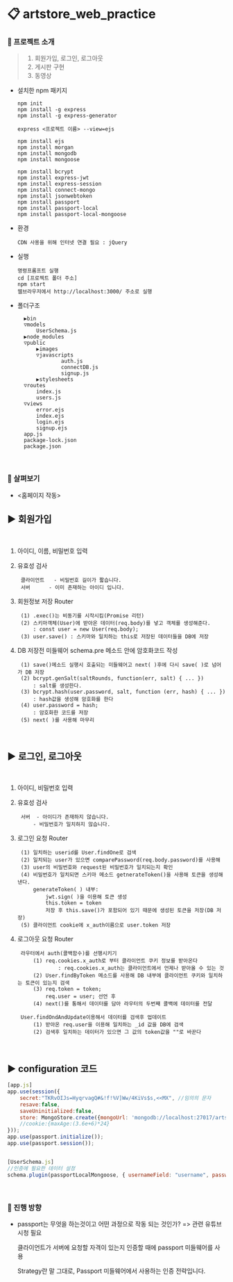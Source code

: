 # :clipboard: artstore_web_practice
### :pushpin: 프로젝트 소개 
  > 1. 회원가입, 로그인, 로그아웃
  > 2. 게시판 구현
  > 3. 동영상
  
* 설치한 npm 패키지  
  ```
  npm init
  npm install -g express
  npm install -g express-generator

  express <프로젝트 이름> --view=ejs

  npm install ejs
  npm install morgan
  npm install mongodb
  npm install mongoose
  
  npm install bcrypt
  npm install express-jwt
  npm install express-session
  npm install connect-mongo
  npm install jsonwebtoken
  npm install passport
  npm install passport-local
  npm install passport-local-mongoose
  
  ```
* 환경
  ```
  CDN 사용을 위해 인터넷 연결 필요 : jQuery
  ```
* 실행  
  ```
  명령프롬프트 실행
  cd [프로젝트 폴더 주소]
  npm start
  웹브라우저에서 http://localhost:3000/ 주소로 실행
  ```
* 폴더구조  

        ▶bin
        ▽models
            UserSchema.js
        ▶node_modules
        ▽public
            ▶images
            ▽javascripts
                    auth.js
                    connectDB.js
                    signup.js
            ▶stylesheets
        ▽routes
            index.js
            users.js
        ▽views
            error.ejs
            index.ejs
            login.ejs
            signup.ejs
        app.js
        package-lock.json
        package.json


</br>

### :pushpin: 살펴보기  
* <홈페이지 작동>

## ▶ 회원가입

<br>

1. 아이디, 이름, 비밀번호 입력 
2. 유효성 검사

        클라이언트	- 비밀번호 길이가 짧습니다.
		서버		- 이미 존재하는 아이디 입니다.
3. 회원정보 저장 Router

		(1) .exec()는 비동기를 시작시킴(Promise 리턴)
		(2) 스키마객체(User)에 받아온 데이터(req.body)를 넣고 객체를 생성해준다.
			: const user = new User(req.body);
		(3) user.save() : 스키마와 일치하는 this로 저장된 데이터들을 DB에 저장

4. DB 저장전 미들웨어 schema.pre 메소드 안에 암호화코드 작성

		(1) save()메소드 실행시 호출되는 미들웨어고 next( )후에 다시 save( )로 넘어가 DB 저장
		(2) bcrypt.genSalt(saltRounds, function(err, salt) { ... }) 
			: salt를 생성한다.
		(3) bcrypt.hash(user.password, salt, function (err, hash) { ... }) 
			: hash값을 생성해 암호화를 한다
		(4) user.password = hash;
			: 암호화한 코드를 저장
		(5) next( )를 사용해 마무리		

<br>

## ▶ 로그인, 로그아웃

<br>

1. 아이디, 비밀번호 입력

2. 유효성 검사 	

        서버	- 아이디가 존재하지 않습니다.
	    	- 비밀번호가 일치하지 않습니다.

3. 로그인 요청 Router

		(1) 일치하는 userid를 User.findOne로 검색
		(2) 일치되는 user가 있으면 comparePassword(req.body.password)를 사용해
		(3) user의 비밀번호와 request된 비밀번호가 일치되는지 확인
		(4) 비밀번호가 일치되면 스키마 메소드 getnerateToken()을 사용해 토큰을 생성해 낸다.
			generateToken( ) 내부: 
				jwt.sign( )을 이용해 토큰 생성
				this.token = token
                저장 후 this.save()가 포함되어 있기 때문에 생성된 토큰을 저장(DB 저장)	
		(5) 클라이언트 cookie에 x_auth이름으로 user.token 저장

4. 로그아웃 요청 Router

		라우터에서 auth(콜백함수)를 선행시키기
			(1) req.cookies.x_auth로 부터 클라이언트 쿠키 정보를 받아온다
				    : req.cookies.x_auth는 클라이언트에서 언제나 받아올 수 있는 것
			(2) User.findByToken 메소드를 사용해 DB 내부에 클라이언트 쿠키와 일치하는 토큰이 있는지 검색
			(3) req.token = token;
			    req.user = user; 선언 후
			(4) next()를 통해서 데이터를 담아 라우터의 두번째 콜백에 데이터를 전달

		User.findOndAndUpdate이용해서 데이터를 검색후 업데이트
			(1) 받아온 req.user을 이용해 일치하는 _id 값을 DB에 검색
			(2) 검색후 일치하는 데이터가 있으면 그 값의 token값을 ""로 바꾼다


<br>

## ▶ configuration 코드
``` javascript
[app.js]
app.use(session({
    secret:"TKRvOIJs=HyqrvagQ#&!f!%V]Ww/4KiVs$s,<<MX", //임의의 문자
    resave:false,
    saveUninitialized:false,
    store: MongoStore.create({mongoUrl: 'mongodb://localhost:27017/artstore'}),
    //cookie:{maxAge:(3.6e+6)*24}
}));
app.use(passport.initialize());
app.use(passport.session());


[UserSchema.js]
//인증에 필요한 데이터 설정
schema.plugin(passportLocalMongoose, { usernameField: "username", passwordField:"password" }); 
```


<br>

### :pushpin: 진행 방향
* passport는 무엇을 하는것이고 어떤 과정으로 작동 되는 것인가? => 관련 유튜브 시청 필요

  클라이언트가 서버에 요청할 자격이 있는지 인증할 때에 passport 미들웨어를 사용

  Strategy란 말 그대로, Passport 미들웨어에서 사용하는 인증 전략입니다.
